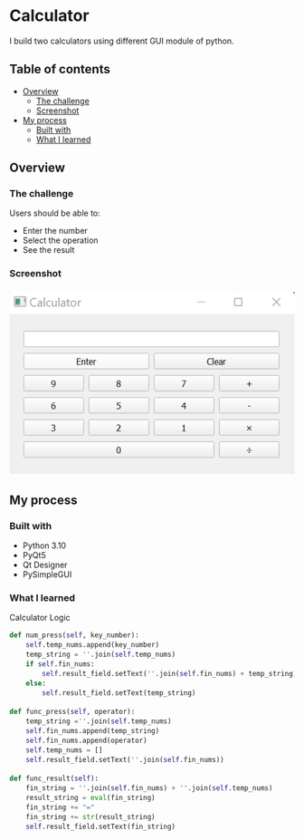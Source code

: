 # Calculator

I build two calculators using different GUI module of python. 

## Table of contents

- [Overview](#overview)
  - [The challenge](#the-challenge)
  - [Screenshot](#screenshot)
- [My process](#my-process)
  - [Built with](#built-with)
  - [What I learned](#what-i-learned)

## Overview

### The challenge

Users should be able to:

- Enter the number
- Select the operation
- See the result

### Screenshot


### ![screenshot](https://github.com/erinchocolate/build-my-own-x/blob/master/Graphic%20User%20Interface/python-calculator/screenshot.png)


## My process

### Built with

- Python 3.10
- PyQt5
- Qt Designer
- PySimpleGUI

### What I learned

Calculator Logic

```python
def num_press(self, key_number):
	self.temp_nums.append(key_number)
	temp_string = ''.join(self.temp_nums)
	if self.fin_nums:
		self.result_field.setText(''.join(self.fin_nums) + temp_string)
	else:
		self.result_field.setText(temp_string)

def func_press(self, operator):
	temp_string =''.join(self.temp_nums)
	self.fin_nums.append(temp_string)
	self.fin_nums.append(operator)
	self.temp_nums = []
	self.result_field.setText(''.join(self.fin_nums))

def func_result(self):
	fin_string = ''.join(self.fin_nums) + ''.join(self.temp_nums)
	result_string = eval(fin_string)
	fin_string += "="
	fin_string += str(result_string)
	self.result_field.setText(fin_string)
```
